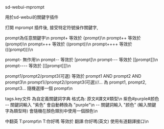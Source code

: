 sd-webui-mprompt

用於sd-webui的關鍵字插件

打開 mprompt 插件後, 接受特定符號操作關鍵字,

prompt為任意關鍵字\n
prompt+ 等效於 {prompt}\n
prompt++ 等效於 (prompt)\n
prompt+++ 等效於 ((prompt))\n
prompt++++ 等效於 (((prompt)))\n

prompt- 無作用\n
prompt-- 等效於 [prompt]\n
prompt--- 等效於 [[prompt]]\n
prompt---- 等效於 [[[prompt]]]\n

prompt1/prompt2/prompt3(可選) 等效於 prompt1 AND prompt2 AND prompt3\n
prompt1//prompt2//prompt3(可選)//... 為 prompt1, prompt2, prompt3... 隨機選擇一個 prompt\n

tags.key文件 為自定義關鍵詞字典 格式為: 原文#譯文#類型\n
紫色#purple#颜色  -- 關鍵詞輸入 "紫色" 會自動轉換為 "purple"\n
                 -- 關鍵詞輸入 "颜色" (輸入關鍵字為類型時) 會隨機在顏色類別中使用一個顏色\n

中翻英 T:prompt\n
T:你好嗎 等效於 翻譯:你好嗎(英文) 使用有道翻譯接口\n




